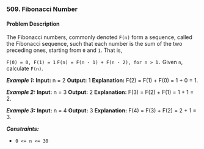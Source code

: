 ### 509. Fibonacci Number

#### Problem Description

The Fibonacci numbers, commonly denoted `F(n)` form a sequence, called the Fibonacci sequence, such that each number is the sum of the two preceding ones, starting from `0` and `1`. That is,

`F(0) = 0, F(1) = 1`
`F(n) = F(n - 1) + F(n - 2), for n > 1.`
Given `n`, calculate `F(n)`.

***Example 1:*** 
**Input:**  n = 2
**Output:**  1
**Explanation:** F(2) = F(1) + F(0) = 1 + 0 = 1.

***Example 2:*** 
**Input:**  n = 3
**Output:**  2
**Explanation:** F(3) = F(2) + F(1) = 1 + 1 = 2.

***Example 3:*** 
**Input:**  n = 4
**Output:**  3
**Explanation:** F(4) = F(3) + F(2) = 2 + 1 = 3.
 
***Constraints:*** 
- `0 <= n <= 30`